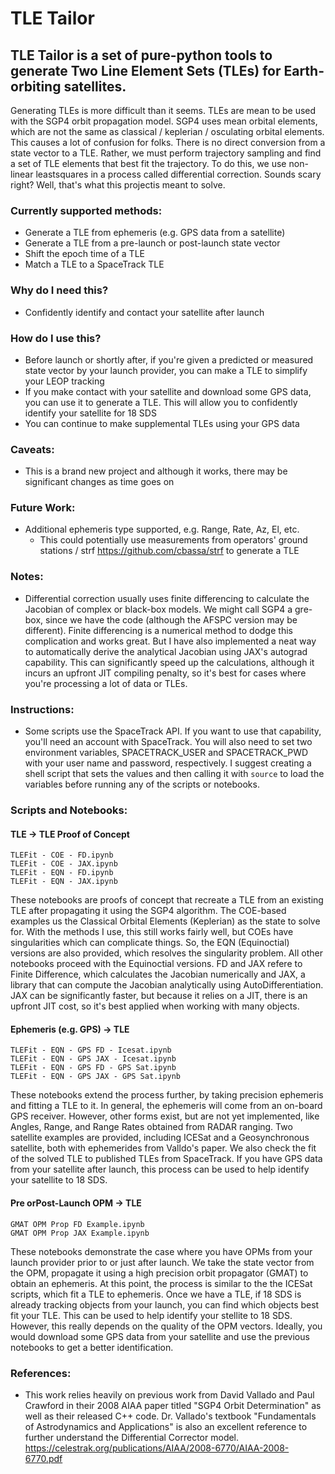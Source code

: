 # TLE Tailor

## TLE Tailor is a set of pure-python tools to generate Two Line Element Sets (TLEs) for Earth-orbiting satellites.

Generating TLEs is more difficult than it seems. TLEs are mean to be used with the SGP4 orbit propagation model. SGP4 uses mean orbital elements, which are not the same as classical / keplerian / osculating orbital elements. This causes a lot of confusion for folks. There is no direct conversion from a state vector to a TLE. Rather, we must perform trajectory sampling and find a set of TLE elements that best fit the trajectory. To do this, we use non-linear leastsquares in a process called differential correction. Sounds scary right? Well, that's what this projectis meant to solve.

### Currently supported methods:

 * Generate a TLE from ephemeris (e.g. GPS data from a satellite)
 * Generate a TLE from a pre-launch or post-launch state vector
 * Shift the epoch time of a TLE
 * Match a TLE to a SpaceTrack TLE

### Why do I need this?

 * Confidently identify and contact your satellite after launch

### How do I use this?

 * Before launch or shortly after, if you're given a predicted or measured state vector by your launch provider, you can make a TLE to simplify your LEOP tracking
 * If you make contact with your satellite and download some GPS data, you can use it to generate a TLE. This will allow you to confidently identify your satellite for 18 SDS
 * You can continue to make supplemental TLEs using your GPS data

### Caveats:

 * This is a brand new project and although it works, there may be significant changes as time goes on

### Future Work:

 * Additional ephemeris type supported, e.g. Range, Rate, Az, El, etc.
   * This could potentially use measurements from operators' ground stations / strf https://github.com/cbassa/strf to generate a TLE

### Notes:

 * Differential correction usually uses finite differencing to calculate the Jacobian of complex or black-box models. We might call SGP4 a gre-box, since we have the code (although the AFSPC version may be different). Finite differencing is a numerical method to dodge this complication and works great. But I have also implemented a neat way to automatically derive the analytical Jacobian using JAX's autograd capability. This can significantly speed up the calculations, although it incurs an upfront JIT compiling penalty, so it's best for cases where you're processing a lot of data or TLEs.

### Instructions:

 * Some scripts use the SpaceTrack API. If you want to use that capability, you'll need an account with SpaceTrack. You will also need to set two environment variables, SPACETRACK_USER and SPACETRACK_PWD with your user name and password, respectively. I suggest creating a shell script that sets the values and then calling it with `source` to load the variables before running any of the scripts or notebooks.

### Scripts and Notebooks:
#### TLE -> TLE Proof of Concept
```
TLEFit - COE - FD.ipynb
TLEFit - COE - JAX.ipynb
TLEFit - EQN - FD.ipynb
TLEFit - EQN - JAX.ipynb
```
    
These notebooks are proofs of concept that recreate a TLE from an existing TLE after propagating it using the SGP4 algorithm. The COE-based examples us the Classical Orbital Elements (Keplerian) as the state to solve for. With the methods I use, this still works fairly well, but COEs have singularities which can complicate things. So, the EQN (Equinoctial) versions are also provided, which resolves the singularity problem. All other notebooks proceed with the Equinoctial versions. FD and JAX refere to Finite Difference, which calculates the Jacobian numerically and JAX, a library that can compute the Jacobian analytically using AutoDifferentiation. JAX can be significantly faster, but because it relies on a JIT, there is an upfront JIT cost, so it's best applied when working with many objects.

#### Ephemeris (e.g. GPS) -> TLE
```
TLEFit - EQN - GPS FD - Icesat.ipynb
TLEFit - EQN - GPS JAX - Icesat.ipynb
TLEFit - EQN - GPS FD - GPS Sat.ipynb
TLEFit - EQN - GPS JAX - GPS Sat.ipynb
```
        
These notebooks extend the process further, by taking precision ephemeris and fitting a TLE to it. In general, the ephemeris will come from an on-board GPS receiver. However, other forms exist, but are not yet implemented, like Angles, Range, and Range Rates obtained from RADAR ranging. Two satellite examples are provided, including ICESat and a Geosynchronous satellite, both with ephemerides from Valldo's paper. We also check the fit of the solved TLE to published TLEs from SpaceTrack. If you have GPS data from your satellite after launch, this process can be used to help identify your satellite to 18 SDS.

#### Pre orPost-Launch OPM -> TLE
```
GMAT OPM Prop FD Example.ipynb
GMAT OPM Prop JAX Example.ipynb
```
    
These notebooks demonstrate the case where you have OPMs from your launch provider prior to or just after launch. We take the state vector from the OPM, propagate it using a high precision orbit propagator (GMAT) to obtain an ephemeris. At this point, the process is similar to the the ICESat scripts, which fit a TLE to ephemeris. Once we have a TLE, if 18 SDS is already tracking objects from your launch, you can find which objects best fit your TLE. This can be used to help identify your stellite to 18 SDS. However, this really depends on the quality of the OPM vectors. Ideally, you would download some GPS data from your satellite and use the previous notebooks to get a better identification.
    
### References:

 * This work relies heavily on previous work from David Vallado and Paul Crawford in their 2008 AIAA paper titled "SGP4 Orbit Determination" as well as their released C++ code. Dr. Vallado's textbook "Fundamentals of Astrodynamics and Applications" is also an excellent reference to further understand the Differential Corrector model. https://celestrak.org/publications/AIAA/2008-6770/AIAA-2008-6770.pdf
